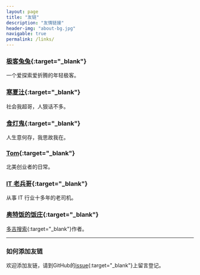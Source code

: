 ```yaml
---
layout: page
title: "友链"
description: "友情链接"
header-img: "about-bg.jpg"
navigable: true
permalink: /links/
---
```



### [极客兔兔](https://geektutu.com/){:target="_blank"}

一个爱探索爱折腾的年轻极客。

### [寒夏汢](https://hanxiatu.com/){:target="_blank"}

社会我超哥，人狠话不多。

### [食灯鬼](https://shidenggui.com/){:target="_blank"}

人生意何存，我思故我在。

### [Tom](https://ie9.org/){:target="_blank"}

北美创业者的日常。

### [IT 老兵哥](http://www.itlaobingge.com/){:target="_blank"}

从事 IT 行业十多年的老司机。

### [奥特饭的饭庄](https://fanfan.im/){:target="_blank"}

[多吉搜索](https://www.dogedoge.com/){:target="_blank"}作者。

*********************************************

### 如何添加友链

欢迎添加友链，请到GitHub的[issue](https://github.com/hutusi/hutusi.github.com/issues/4){:target="_blank"}上留言登记。
